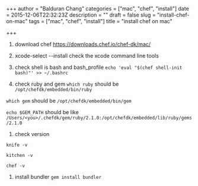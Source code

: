 +++
author = "Balduran Chang"
categories = ["mac", "chef", "install"]
date = 2015-12-06T22:32:23Z
description = ""
draft = false
slug = "install-chef-on-mac"
tags = ["mac", "chef", "install"]
title = "install chef on mac"

+++


1. download chef
https://downloads.chef.io/chef-dk/mac/

1. xcode-select --install
check the xcode command line tools

1. check shell is bash and bash_profile
`echo 'eval "$(chef shell-init bash)"' >> ~/.bashrc`


1. check ruby and gem
 `which ruby` should be `/opt/chefdk/embedded/bin/ruby`

 `which gem` should be `/opt/chefdk/embedded/bin/gem`

 `echo $GEM_PATH` should be like `/Users/<you>/.chefdk/gem/ruby/2.1.0:/opt/chefdk/embedded/lib/ruby/gems/2.1.0`

1. check version

 `knife -v`

 `kitchen -v`

 `chef -v`

1. install bundler
 `gem install bundler`


